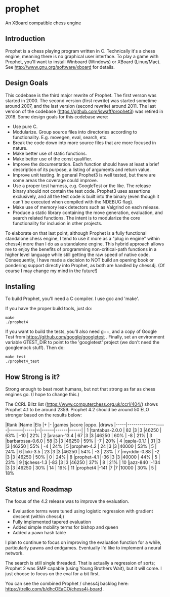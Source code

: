 # prophet

An XBoard compatible chess engine 

## Introduction 

Prophet is a chess playing program written in C.  Technically it's a chess engine, meaning there is no graphical user interface.  To play a game with Prophet, you'll want to install Winboard (Windows) or XBoard (Linux/Mac).  See http://www.gnu.org/software/xboard for details.


## Design Goals

This codebase is the third major rewrite of Prophet.  The first verson was started in 2000.  The second version (first rewrite) was started sometime around 2007, and the last version (second rewrite) around 2011.  The last version of the codebase (https://github.com/jswaff/prophet3) was retired in 2018.  Some design goals for this codebase were:

* Use pure C.  
* Modularize.  Group source files into directories according to functionality.  E.g. movegen, eval, search, etc.
* Break the code down into more source files that are more focused in nature.
* Make better use of static functions.
* Make better use of the const qualifier.
* Improve the documentation.  Each function should have at least a brief description of its purpose, a listing of arguments and return value.
* Improve unit testing.  In general Prophet3 is well tested, but there are some areas the coverage could improve.  
* Use a proper test harness, e.g. GoogleTest or the like.  The release binary should not contain the test code.  Prophet3 uses assertions exclusively, and all the test code is built into the binary (even though it can't be executed when compiled with the NDEBUG flag).
* Make use of memory leak detectors such as Valgrind on each release.
* Produce a static library containing the move generation, evaluation, and search related functions.  The intent is to modularize the core functionality for inclusion in other projects.


To elaborate on that last point, although Prophet is a fully functional standalone chess engine, I tend to use it more as a "plug in engine" within chess4j more than I do as a standalone engine.  This hybrid approach allows me to enjoy the benefits of programming non-critical-path functions in a higher level language while still getting the raw speed of native code. Consequently, I have made a decision to NOT build an opening book or pondering support directly into Prophet, as both are handled by chess4j.  (Of course I may change my mind in the future!)


## Installing

To build Prophet, you'll need a C compiler.  I use gcc and 'make'.

If you have the proper build tools, just do:

```
make
./prophet4
```

If you want to build the tests, you'll also need g++, and a copy of  Google Test from https://github.com/google/googletest .  Finally, set an environment variable GTEST_DIR to point to the 'googletest' project (we don't need the googlemock stuff).  Then do:

```
make test
./prophet4_test
```

## How Strong is it?

Strong enough to beat most humans, but not that strong as far as chess engines go. (I hope to change this.)

The CCRL Blitz list (https://www.computerchess.org.uk/ccrl/404/) shows Prophet 4.1 to be around 2359.  Prophet 4.2 should be around 50 ELO stronger based on the results below:

|Rank |Name               |Elo    |+    |- |games |score |oppo. |draws
|-----|-------------------|-------|-----|--|------|------|------|
|   1 |tantabus-2.0.0     | 82    |3    |3 |46250 |  63% |  -10 |  22%
|   2 |arasan-13.4        | 67    |3    |3 |46250 |  60% |   -8 |  21%
|   3 |barbarossa-0.6.0   | 58    |3    |3 |46250 |  59% |   -7 |  20%
|   4 |qapla-0.1.1        | 31    |3    |3 |46250 |  55% |   -4 |  24%
|   5 |prophet-4.2        | 24    |3    |3 |40000 |  53% |    5 |  24%
|   6 |loki-3.5           | 23    |3    |3 |46250 |  54% |   -3 |  23%
|   7 |myrddin-0.88       | -2    |3    |3 |46250 |  50% |    0 |  24%
|   8 |prophet-4.1        |-36    |3    |3 |40000 |  44% |    5 |  23%
|   9 |tjchess-1.3        |-83    |3    |3 |46250 |  37% |    8 |  21%
|  10 |jazz-840          |-134    |3    |3 |46250 |  30% |   14 |  19%
|  11 |prophet4          |-141    |7    |7 |10000 |  30% |    5 |  18%


## Status and Roadmap

The focus of the 4.2 release was to improve the evaluation.

* Evaluation terms were tuned using logistic regression with gradient descent (within chess4j)
* Fully implemented tapered evaluation
* Added simple mobility terms for bishop and queen
* Added a pawn hash table

I plan to continue to focus on improving the evaluation function for a while, particularly pawns and endgames.  Eventually I'd like to implement a neural network.

The search is still single threaded.  That is actually a regression of sorts; Prophet 2 was SMP capable (using Young Brothers Wait), but it will come.  I just choose to focus on the eval for a bit first.

You can see the combined Prophet / chess4j backlog here: https://trello.com/b/dhcOEaCO/chess4j-board .

